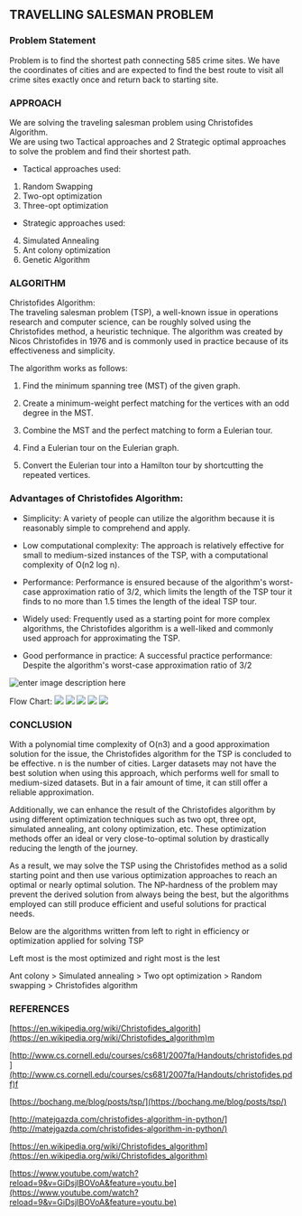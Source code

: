 ## **TRAVELLING SALESMAN PROBLEM**

### Problem Statement
Problem is to find the shortest path connecting 585 crime sites. We have the coordinates of cities and are expected to find the best route to visit all crime sites exactly once and return back to starting site.

### APPROACH
We are solving the traveling salesman problem using Christofides Algorithm.  
We are using two Tactical approaches and 2 Strategic optimal approaches to solve the problem and find their shortest path.  

- Tactical approaches used:  
1. Random Swapping
2. Two-opt optimization
3. Three-opt optimization

- Strategic approaches used:
4. Simulated Annealing
5. Ant colony optimization
6. Genetic Algorithm

### ALGORITHM

Christofides Algorithm:  
The traveling salesman problem (TSP), a well-known issue in operations research and computer science, can be roughly solved using the Christofides method, a heuristic technique. The algorithm was created by Nicos Christofides in 1976 and is commonly used in practice because of its effectiveness and simplicity.

  

The algorithm works as follows:

  

1.  Find the minimum spanning tree (MST) of the given graph.
    
2.  Create a minimum-weight perfect matching for the vertices with an odd degree in the MST.
    
3.  Combine the MST and the perfect matching to form a Eulerian tour.
    
4.  Find a Eulerian tour on the Eulerian graph.
    
5.  Convert the Eulerian tour into a Hamilton tour by shortcutting the repeated vertices.
    


### Advantages of Christofides Algorithm:

-   Simplicity: A variety of people can utilize the algorithm because it is reasonably simple to comprehend and apply.
    
-   Low computational complexity: The approach is relatively effective for small to medium-sized instances of the TSP, with a computational complexity of O(n2 log n).
    
-   Performance: Performance is ensured because of the algorithm's worst-case approximation ratio of 3/2, which limits the length of the TSP tour it finds to no more than 1.5 times the length of the ideal TSP tour.
    
-   Widely used: Frequently used as a starting point for more complex algorithms, the Christofides algorithm is a well-liked and commonly used approach for approximating the TSP.
    
-   Good performance in practice: A successful practice performance: Despite the algorithm's worst-case approximation ratio of 3/2

![enter image description here](https://drive.google.com/drive/u/0/my-drive)

Flow Chart:
**![](https://lh4.googleusercontent.com/CKo4QgWH178bqtzxf8mzUpwbqHOZRQr6fcniG9nSumAxOTI9JHihaFt0eppbHX-tBefRUUY-mPeBajiLWJikbAM0hBKJWCq_fLEmrS7s6dWHR8LNyf-sC8AvveGLOXFObS0KaLykUbfSL7KT3wfGtRU)**
**![](https://lh6.googleusercontent.com/jwW7Uoli20M2ZO5ivdmUpEpN7ipQacWJ5TFCOzWbKvt-ZdPqyo8SO71LFkeJN9GLtiAiSJh9SCf07MJRPy4-icFL_Toe73Y9DU8FwIjb1ZXNqpsDXlPJS-UssKlJQxNc1oLEk7QF4XlaL5r8EOCRxfw)**
**![](https://lh5.googleusercontent.com/C8x4rKQ_d9SE5UurrAsR9dkWvZpe9qIfacgkNUypP19otIWATxdJFEtS2aQ5NCgWJ3xHJN-4-Iefo8E-FRF1Fh5TFzg1rR5NnDFf36jIL6sBd8AU79CsSoEh_WQU4nKC6nRPkVeSbZvAUDSnJkS7SrM)**
**![](https://lh6.googleusercontent.com/NN5vopu2H61cS9HKcl7nCdA4C1hZFJEvzEk4IUK5XpceZtL5mNJMEQM0OAOXn0NNVxyLEfWJolO2KdEOTxCu5wJVvnsOWgSSsGkxxkSukGLngZVM-VMQXn24DYCD8pGGJ8l2Azy4_0q3W6URqZB0e24)**
**![](https://lh3.googleusercontent.com/rXyvR8D1fgoujrojFgK8-GKf-ZU_tWiH8JWmCoEg2KxqKKwbUxl4o0Yz0Xh_NL7-ekJPMuGOETBrE-ShzfWc4vNuLaWcfb-9Pinv1yjocGJcCRkICHrZCbtnRVZnoi6Viol8VW3lCTqbyJE7WTJUsB4)**

### CONCLUSION

  

With a polynomial time complexity of O(n3) and a good approximation solution for the issue, the Christofides algorithm for the TSP is concluded to be effective. n is the number of cities. Larger datasets may not have the best solution when using this approach, which performs well for small to medium-sized datasets. But in a fair amount of time, it can still offer a reliable approximation.

  

Additionally, we can enhance the result of the Christofides algorithm by using different optimization techniques such as two opt, three opt, simulated annealing, ant colony optimization, etc. These optimization methods offer an ideal or very close-to-optimal solution by drastically reducing the length of the journey.

  

As a result, we may solve the TSP using the Christofides method as a solid starting point and then use various optimization approaches to reach an optimal or nearly optimal solution. The NP-hardness of the problem may prevent the derived solution from always being the best, but the algorithms employed can still produce efficient and useful solutions for practical needs.

  

Below are the algorithms written from left to right in efficiency or optimization applied for solving TSP

Left most is the most optimized and right most is the lest

  

Ant colony > Simulated annealing > Two opt optimization > Random swapping > Christofides algorithm

### REFERENCES

[https://en.wikipedia.org/wiki/Christofides_algorith](https://en.wikipedia.org/wiki/Christofides_algorithm)m

  

[http://www.cs.cornell.edu/courses/cs681/2007fa/Handouts/christofides.pd](http://www.cs.cornell.edu/courses/cs681/2007fa/Handouts/christofides.pdf)f

  

[https://bochang.me/blog/posts/tsp/](https://bochang.me/blog/posts/tsp/)

  

[http://matejgazda.com/christofides-algorithm-in-python/](http://matejgazda.com/christofides-algorithm-in-python/)

  

[https://en.wikipedia.org/wiki/Christofides_algorithm](https://en.wikipedia.org/wiki/Christofides_algorithm)

  

[https://www.youtube.com/watch?reload=9&v=GiDsjIBOVoA&feature=youtu.be](https://www.youtube.com/watch?reload=9&v=GiDsjIBOVoA&feature=youtu.be)

